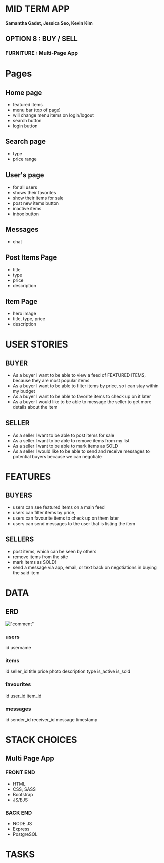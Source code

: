 # MID TERM APP

#### Samantha Gadet, Jessica Seo, Kevin Kim

## OPTION 8 : BUY / SELL

### FURNITURE : Multi-Page App

# Pages

## Home page

- featured items
- menu bar (top of page)
- will change menu items on login/logout
- search button
- login button

## Search page

- type
- price range

## User's page

- for all users
- shows their favorites
- show their items for sale
- post new items button
- inactive items
- inbox button

## Messages

- chat

## Post Items Page

- title
- type
- price
- description

## Item Page

- hero image
- title, type, price
- description

# USER STORIES

## BUYER

- As a buyer I want to be able to view a feed of FEATURED ITEMS, because they are most popular items
- As a buyer I want to be able to filter items by price, so i can stay within my budget
- As a buyer I want to be able to favorite items to check up on it later
- As a buyer I would like to be able to message the seller to get more details about the item

## SELLER

- As a seller I want to be able to post items for sale
- As a seller I want to be able to remove items from my list
- As a seller I want to be able to mark items as SOLD
- As a seller I would like to be able to send and receive messages to potential buyers because we can negotiate

# FEATURES

## BUYERS

- users can see featured items on a main feed
- users can filter items by price,
- users can favourite items to check up on them later
- users can send messages to the user that is listing the item

## SELLERS

- post items, which can be seen by others
- remove items from the site
- mark items as SOLD!
- send a message via app, email, or text back on negotiations in buying the said item

# DATA

## ERD

!["comment"](https://)

### users

id
username

### items

id
seller_id
title
price
photo
description
type
is_active
is_sold

### favourites

id
user_id
item_id

### messages

id
sender_id
receiver_id
message
timestamp

# STACK CHOICES

## Multi Page App

### FRONT END

- HTML
- CSS, SASS
- Bootstrap
- JS/EJS

### BACK END

- NODE JS
- Express
- PostgreSQL

# TASKS
